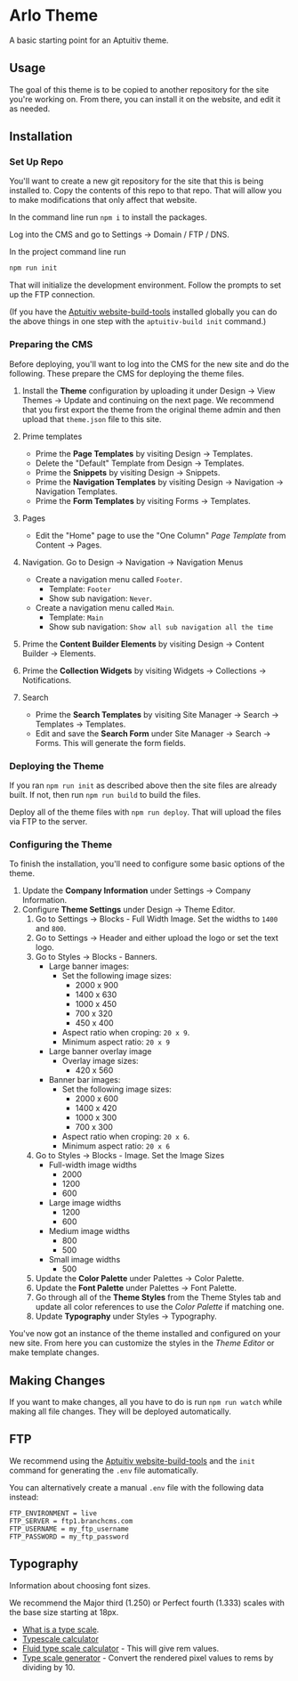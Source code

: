 # Arlo Theme

A basic starting point for an Aptuitiv theme.

## Usage

The goal of this theme is to be copied to another repository for the site you're working on. From there, you can install it on the website, and edit it as needed.

## Installation

### Set Up Repo

You'll want to create a new git repository for the site that this is being installed to. Copy the contents of this repo to that repo. That will allow you to make modifications that only affect that website.

In the command line run `npm i` to install the packages.

Log into the CMS and go to Settings -> Domain / FTP / DNS.

In the project command line run

```bash
npm run init
```

That will initialize the development environment. Follow the prompts to set up the FTP connection.

(If you have the [Aptuitiv website-build-tools](https://github.com/aptuitiv/website-build-tools) installed globally you can do the above things in one step with the `aptuitiv-build init` command.)

### Preparing the CMS

Before deploying, you'll want to log into the CMS for the new site and do the following. These prepare the CMS for deploying the theme files.

1. Install the **Theme** configuration by uploading it under Design -> View Themes -> Update and continuing on the next page. We recommend that you first export the theme from the original theme admin and then upload that `theme.json` file to this site.
2. Prime templates
   - Prime the **Page Templates** by visiting Design -> Templates.
   - Delete the "Default" Template from Design -> Templates.
   - Prime the **Snippets** by visiting Design -> Snippets.
   - Prime the **Navigation Templates** by visiting Design -> Navigation -> Navigation Templates.
   - Prime the **Form Templates** by visiting Forms -> Templates.
3. Pages
   - Edit the "Home" page to use the "One Column" *Page Template* from Content -> Pages.

4. Navigation. Go to Design -> Navigation -> Navigation Menus
    - Create a navigation menu called `Footer`.
      - Template: `Footer`
      - Show sub navigation: `Never`.
    - Create a navigation menu called `Main`.
      - Template: `Main`
      - Show sub navigation: `Show all sub navigation all the time`

5. Prime the **Content Builder Elements** by visiting Design -> Content Builder -> Elements.
6. Prime the **Collection Widgets** by visiting Widgets -> Collections -> Notifications.
7. Search
   - Prime the **Search Templates** by visiting Site Manager -> Search -> Templates -> Templates.
   - Edit and save the **Search Form** under Site Manager -> Search -> Forms. This will generate the form fields.

### Deploying the Theme

If you ran `npm run init` as described above then the site files are already built. If not, then run `npm run build` to build the files.

Deploy all of the theme files with `npm run deploy`. That will upload the files via FTP to the server.

### Configuring the Theme

To finish the installation, you'll need to configure some basic options of the theme.

1. Update the **Company Information** under Settings -> Company Information.
1. Configure **Theme Settings** under Design -> Theme Editor.
   1. Go to Settings -> Blocks - Full Width Image. Set the widths to `1400` and `800`.
   2. Go to Settings -> Header and either upload the logo or set the text logo.
   3. Go to Styles -> Blocks - Banners.
      - Large banner images:
        - Set the following image sizes:
          - 2000 x 900
          - 1400 x 630
          - 1000 x 450
          - 700 x 320
          - 450 x 400  
        - Aspect ratio when croping: `20 x 9`.
        - Minimum aspect ratio: `20 x 9`
      - Large banner overlay image
        - Overlay image sizes:
          - 420 x 560
      - Banner bar images:
        - Set the following image sizes:
          - 2000 x 600
          - 1400 x 420
          - 1000 x 300
          - 700 x 300
        - Aspect ratio when croping: `20 x 6`.
        - Minimum aspect ratio: `20 x 6`
   4. Go to Styles -> Blocks - Image. Set the Image Sizes
      - Full-width image widths  
        - 2000
        - 1200
        - 600
      - Large image widths  
        - 1200
        - 600
      - Medium image widths  
        - 800
        - 500
      - Small image widths  
        - 500
   5. Update the **Color Palette** under Palettes -> Color Palette.
   6. Update the **Font Palette** under Palettes -> Font Palette.
   7. Go through all of the **Theme Styles** from the Theme Styles tab and update all color references to use the *Color Palette* if matching one.
   8. Update **Typography** under Styles -> Typography.

You've now got an instance of the theme installed and configured on your new site. From here you can customize the styles in the *Theme Editor* or make template changes.

## Making Changes

If you want to make changes, all you have to do is run `npm run watch` while making all file changes. They will be deployed automatically.

## FTP

We recommend using the [Aptuitiv website-build-tools](https://github.com/aptuitiv/website-build-tools) and the `init` command for generating the `.env` file automatically.

You can alternatively create a manual `.env` file with the following data instead:

```.env
FTP_ENVIRONMENT = live
FTP_SERVER = ftp1.branchcms.com
FTP_USERNAME = my_ftp_username
FTP_PASSWORD = my_ftp_password
```

## Typography

Information about choosing font sizes.

We recommend the Major third (1.250) or Perfect fourth (1.333) scales with the base size starting at 18px.

- [What is a type scale](https://supercharge.design/blog/what-is-a-type-scale).
- [Typescale calculator](https://typescale.com/)
- [Fluid type scale calculator](https://www.fluid-type-scale.com/calculate?minFontSize=16&minWidth=500&minRatio=1.25&maxFontSize=18&maxWidth=1280&maxRatio=1.25&steps=sm,base,md,lg,xl,xxl,xxxl&baseStep=base&prefix=fs&useContainerWidth=false&includeFallbacks=false&useRems=true&remValue=10&decimals=2&previewFont=Inter&previewText=Almost+before+we+knew+it,+we+had+left+the+ground&previewWidth=1280) - This will give rem values.
- [Type scale generator](https://baseline.is/tools/type-scale-generator/) - Convert the rendered pixel values to rems by dividing by 10.
